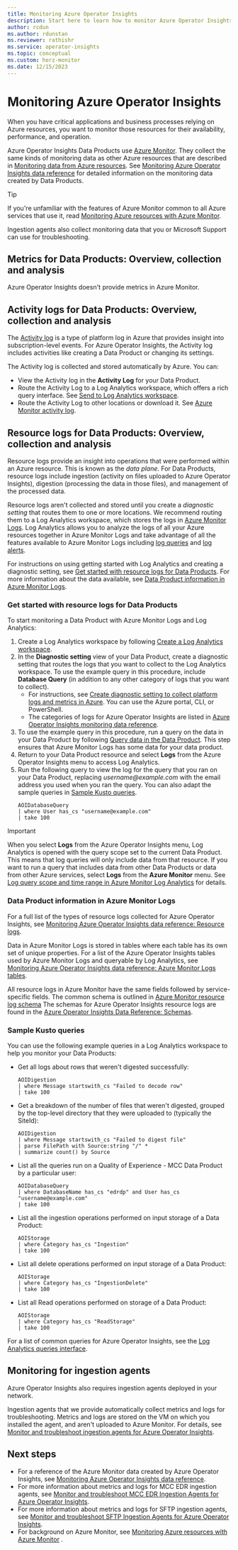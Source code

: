 ```yaml
---
title: Monitoring Azure Operator Insights
description: Start here to learn how to monitor Azure Operator Insights
author: rcdun
ms.author: rdunstan
ms.reviewer: rathishr
ms.service: operator-insights
ms.topic: conceptual
ms.custom: horz-monitor
ms.date: 12/15/2023
---
```


<!-- VERSION 2.3 2022_05_17
Template for the main monitoring article for Azure services. -->

# Monitoring Azure Operator Insights

When you have critical applications and business processes relying on Azure resources, you want to monitor those resources for their availability, performance, and operation. 

Azure Operator Insights Data Products use [Azure Monitor](/azure/azure-monitor/overview). They collect the same kinds of monitoring data as other Azure resources that are described in [Monitoring data from Azure resources](/azure/azure-monitor/essentials/monitor-azure-resource#monitoring-data-from-Azure-resources). See [Monitoring Azure Operator Insights data reference](monitor-operator-insights-data-reference.md) for detailed information on the monitoring data created by Data Products.

> [!TIP]
> If you're unfamiliar with the features of Azure Monitor common to all Azure services that use it, read [Monitoring Azure resources with Azure Monitor](/azure/azure-monitor/essentials/monitor-azure-resource).

Ingestion agents also collect monitoring data that you or Microsoft Support can use for troubleshooting.

## Metrics for Data Products: Overview, collection and analysis

Azure Operator Insights doesn't provide metrics in Azure Monitor.

## Activity logs for Data Products: Overview, collection and analysis

The [Activity log](/azure/azure-monitor/essentials/activity-log) is a type of platform log in Azure that provides insight into subscription-level events. For Azure Operator Insights, the Activity log includes activities like creating a Data Product or changing its settings.

The Activity log is collected and stored automatically by Azure. You can:

- View the Activity log in the **Activity Log** for your Data Product.
- Route the Activity Log to a Log Analytics workspace, which offers a rich query interface. See [Send to Log Analytics workspace](../azure-monitor/essentials/activity-log.md#send-to-log-analytics-workspace).
- Route the Activity Log to other locations or download it. See [Azure Monitor activity log](../azure-monitor/essentials/activity-log.md).

## Resource logs for Data Products: Overview, collection and analysis

Resource logs provide an insight into operations that were performed within an Azure resource. This is known as the *data plane*. For Data Products, resource logs include ingestion (activity on files uploaded to Azure Operator Insights), digestion (processing the data in those files), and management of the processed data. 

Resource logs aren't collected and stored until you create a *diagnostic setting* that routes them to one or more locations. We recommend routing them to a Log Analytics workspace, which stores the logs in [Azure Monitor Logs](../azure-monitor/logs/data-platform-logs.md). Log Analytics allows you to analyze the logs of all your Azure resources together in Azure Monitor Logs and take advantage of all the features available to Azure Monitor Logs including [log queries](../azure-monitor/logs/log-query-overview.md) and [log alerts](../azure-monitor/alerts/alerts-log.md).

For instructions on using getting started with Log Analytics and creating a diagnostic setting, see [Get started with resource logs for Data Products](#get-started-with-resource-logs-for-data-products). For more information about the data available, see [Data Product information in Azure Monitor Logs](#data-product-information-in-azure-monitor-logs).

### Get started with resource logs for Data Products

To start monitoring a Data Product with Azure Monitor Logs and Log Analytics:

1. Create a Log Analytics workspace by following [Create a Log Analytics workspace](../azure-monitor/logs/quick-create-workspace.md).
1. In the **Diagnostic setting** view of your Data Product, create a diagnostic setting that routes the logs that you want to collect to the Log Analytics workspace. To use the example query in this procedure, include **Database Query** (in addition to any other category of logs that you want to collect).
    - For instructions, see [Create diagnostic setting to collect platform logs and metrics in Azure](/azure/azure-monitor/platform/diagnostic-settings). You can use the Azure portal, CLI, or PowerShell.
    - The categories of logs for Azure Operator Insights are listed in [Azure Operator Insights monitoring data reference](monitor-operator-insights-data-reference.md#resource-logs).
1. To use the example query in this procedure, run a query on the data in your Data Product by following [Query data in the Data Product](data-query.md). This step ensures that Azure Monitor Logs has some data for your data product.
1. Return to your Data Product resource and select **Logs** from the Azure Operator Insights menu to access Log Analytics.
1. Run the following query to view the log for the query that you ran on your Data Product, replacing _username@example.com_ with the email address you used when you ran the query. You can also adapt the sample queries in [Sample Kusto queries](#sample-kusto-queries).
    ```kusto
    AOIDatabaseQuery
    | where User has_cs "username@example.com"
    | take 100
    ```

> [!IMPORTANT]
> When you select **Logs** from the Azure Operator Insights menu, Log Analytics is opened with the query scope set to the current Data Product. This means that log queries will only include data from that resource. If you want to run a query that includes data from other Data Products or data from other Azure services, select **Logs** from the **Azure Monitor** menu. See [Log query scope and time range in Azure Monitor Log Analytics](/azure/azure-monitor/logs/scope) for details.

### Data Product information in Azure Monitor Logs

For a full list of the types of resource logs collected for Azure Operator Insights, see [Monitoring Azure Operator Insights data reference: Resource logs](monitor-operator-insights-data-reference.md#resource-logs).

Data in Azure Monitor Logs is stored in tables where each table has its own set of unique properties. For a list of the Azure Operator Insights tables used by Azure Monitor Logs and queryable by Log Analytics, see [Monitoring Azure Operator Insights data reference: Azure Monitor Logs tables](monitor-operator-insights-data-reference.md#azure-monitor-logs-tables). 

All resource logs in Azure Monitor have the same fields followed by service-specific fields. The common schema is outlined in [Azure Monitor resource log schema](/azure/azure-monitor/essentials/resource-logs-schema) The schemas for Azure Operator Insights resource logs are found in the [Azure Operator Insights Data Reference: Schemas](monitor-operator-insights-data-reference.md#schemas).

### Sample Kusto queries

You can use the following example queries in a Log Analytics workspace to help you monitor your Data Products:

- Get all logs about rows that weren't digested successfully:

    ```kusto
    AOIDigestion
    | where Message startswith_cs "Failed to decode row"
    | take 100
    ```

- Get a breakdown of the number of files that weren't digested, grouped by the top-level directory that they were uploaded to (typically the SiteId):

    ```kusto
    AOIDigestion
    | where Message startswith_cs "Failed to digest file"
    | parse FilePath with Source:string "/" *
    | summarize count() by Source
    ```

- List all the queries run on a Quality of Experience - MCC Data Product by a particular user:

    ```kusto
    AOIDatabaseQuery
    | where DatabaseName has_cs "edrdp" and User has_cs "username@example.com"
    | take 100
    ```

- List all the ingestion operations performed on input storage of a Data Product:

    ```kusto
    AOIStorage
    | where Category has_cs "Ingestion"
    | take 100
    ```

- List all delete operations performed on input storage of a Data Product:

    ```kusto
    AOIStorage
    | where Category has_cs "IngestionDelete"
    | take 100
    ```

- List all Read operations performed on storage of a Data Product:

    ```kusto
    AOIStorage
    | where Category has_cs "ReadStorage"
    | take 100
    ```

For a list of common queries for Azure Operator Insights, see the [Log Analytics queries interface](/azure/azure-monitor/logs/queries).

## Monitoring for ingestion agents

Azure Operator Insights also requires ingestion agents deployed in your network.

Ingestion agents that we provide automatically collect metrics and logs for troubleshooting. Metrics and logs are stored on the VM on which you installed the agent, and aren't uploaded to Azure Monitor. For details, see [Monitor and troubleshoot ingestion agents for Azure Operator Insights](monitor-troubleshoot-ingestion-agent.md).

## Next steps

- For a reference of the Azure Monitor data created by Azure Operator Insights, see [Monitoring Azure Operator Insights data reference](monitor-operator-insights-data-reference.md).
- For more information about metrics and logs for MCC EDR ingestion agents, see [Monitor and troubleshoot MCC EDR Ingestion Agents for Azure Operator Insights](troubleshoot-mcc-edr-agent.md).
- For more information about metrics and logs for SFTP ingestion agents, see [Monitor and troubleshoot SFTP Ingestion Agents for Azure Operator Insights](troubleshoot-sftp-agent.md).
- For background on Azure Monitor, see [Monitoring Azure resources with Azure Monitor](/azure/azure-monitor/essentials/monitor-azure-resource) .